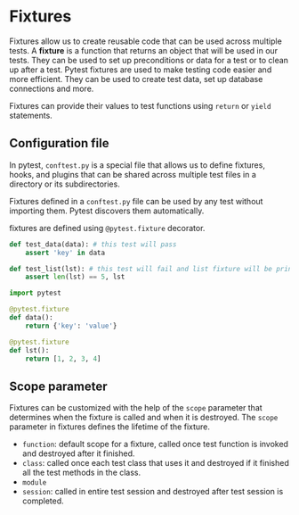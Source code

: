 # Fixtures

Fixtures allow us to create reusable code that can be used across multiple tests.
A **fixture** is a function that returns an object that will be used in our tests.
They can be used to set up preconditions or data for a test or to clean up after a test.
Pytest fixtures are used to make testing code easier and more efficient.
They can be used to create test data, set up database connections and more.

Fixtures can provide their values to test functions using `return` or `yield` statements.

## Configuration file

In pytest, `conftest.py` is a special file that allows us to define fixtures, hooks, and plugins that can be shared across multiple test files in a directory or its subdirectories.

Fixtures defined in a `conftest.py` file can be used by any test without importing them. Pytest discovers them automatically.

fixtures are defined using `@pytest.fixture` decorator.

```python title="test_file.py"
def test_data(data): # this test will pass
    assert 'key' in data

def test_list(lst): # this test will fail and list fixture will be printed
    assert len(lst) == 5, lst
```

```python title="conftest.py"
import pytest

@pytest.fixture
def data():
    return {'key': 'value'}

@pytest.fixture
def lst():
    return [1, 2, 3, 4]
```

## Scope parameter

Fixtures can be customized with the help of the `scope` parameter that determines when the fixture is called and when it is destroyed. The `scope` parameter in fixtures defines the lifetime of the fixture.

- `function`: default scope for a fixture, called once test function is invoked and destroyed after it finished.
- `class`: called once each test class that uses it and destroyed if it finished all the test methods in the class.
- `module`
- `session`: called in entire test session and destroyed after test session is completed.
